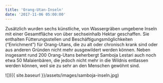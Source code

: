 ```yaml
---
title: 'Orang-Utan-Inseln'
date: '2017-11-06 05:00:00'
---
```



Zusätzlich wurden sechs künstliche, von Wassergräben umgebene Inseln mit einer Gesamtfläche von über sechseinhalb Hektar geschaffen. Sie enthalten Fütterungsstellen und Beschäftigungsmöglichkeiten (“Enrichment”) für Orang-Utans, die zu alt oder chronisch krank sind oder aus anderen Gründen nicht mehr ausgewildert werden können. Neben insgesamt rund 200 Orang-Utans beherbergt Samboja Lestari auch noch etwa 50 Malaienbären, die jedoch nicht mehr in die Wildnis entlassen werden können, weil sie zu sehr an den Menschen gewöhnt sind.


![]({{ site.baseurl }}/assets/images/samboja-inseln.jpg)
